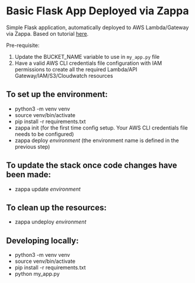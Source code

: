 # Basic Flask App Deployed via Zappa

Simple Flask application, automatically deployed to AWS Lambda/Gateway via Zappa. Based on tutorial [here](https://www.gun.io/blog/serverless-microservices-with-zappa-and-flask).

Pre-requisite:
1) Update the BUCKET_NAME variable to use in `my_app.py` file
2) Have a valid AWS CLI credentials file configuration with IAM permissions to create all the required Lambda/API Gateway/IAM/S3/Cloudwatch resources

## To set up the environment:
* python3 -m venv venv
* source venv/bin/activate
* pip install -r requirements.txt
* zappa init (for the first time config setup. Your AWS CLI credentials file needs to be configured)
* zappa deploy *environment* (the environment name is defined in the previous step)

## To update the stack once code changes have been made:
* zappa update *environment*

## To clean up the resources:
* zappa undeploy *environment*

## Developing locally:
* python3 -m venv venv
* source venv/bin/activate
* pip install -r requirements.txt
* python my_app.py